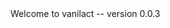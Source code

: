 <!-- ⚠️ This README has been generated from the file(s) "blueprint.md" ⚠️-->Welcome to vanilact -- version 0.0.3
